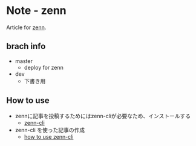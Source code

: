 # Note - zenn

Article for [zenn](zenn.dev).

## brach info

- master
  - deploy for zenn
- dev
  - 下書き用

## How to use

- zennに記事を投稿するためにはzenn-cliが必要なため、インストールする
  - [zenn-cli](https://zenn.dev/zenn/articles/install-zenn-cli)
- zenn-cli を使った記事の作成
  - [how to use zenn-cli](https://zenn.dev/zenn/articles/zenn-cli-guide)
